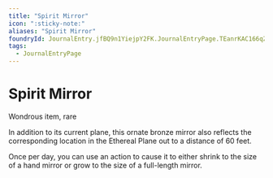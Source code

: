 ```yaml
---
title: "Spirit Mirror"
icon: ":sticky-note:"
aliases: "Spirit Mirror"
foundryId: JournalEntry.jfBQ9n1YiejpY2FK.JournalEntryPage.TEanrKAC166qZVQA
tags:
  - JournalEntryPage
---
```


# Spirit Mirror
Wondrous item, rare

In addition to its current plane, this ornate bronze mirror also reflects the corresponding location in the Ethereal Plane out to a distance of 60 feet.

Once per day, you can use an action to cause it to either shrink to the size of a hand mirror or grow to the size of a full-length mirror.